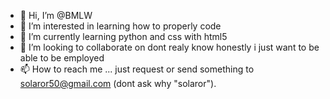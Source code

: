 - 👋 Hi, I’m @BMLW
- 👀 I’m interested in learning how to properly code 
- 🌱 I’m currently learning python and css with html5
- 💞️ I’m looking to collaborate on dont realy know honestly i just want to be able to be employed
- 📫 How to reach me ... just request or send something to solaror50@gmail.com (dont ask why "solaror").

<!---
BMLW/BMLW is a ✨ special ✨ repository because its `README.md` (this file) appears on your GitHub profile.
You can click the Preview link to take a look at your changes.
--->

